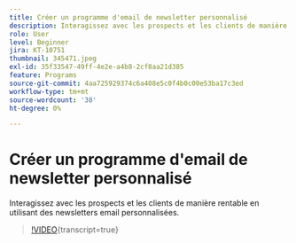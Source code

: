 ```yaml
---
title: Créer un programme d'email de newsletter personnalisé
description: Interagissez avec les prospects et les clients de manière rentable en utilisant des newsletters email personnalisées.
role: User
level: Beginner
jira: KT-10751
thumbnail: 345471.jpeg
exl-id: 35f33547-49ff-4e2e-a4b8-2cf8aa21d385
feature: Programs
source-git-commit: 4aa725929374c6a408e5c0f4b0c00e53ba17c3ed
workflow-type: tm+mt
source-wordcount: '38'
ht-degree: 0%

---
```


# Créer un programme d&#39;email de newsletter personnalisé

Interagissez avec les prospects et les clients de manière rentable en utilisant des newsletters email personnalisées.

>[!VIDEO](https://video.tv.adobe.com/v/3411999/?quality=12&learn=on&captions=fre_fr){transcript=true}
